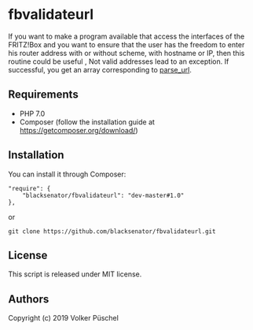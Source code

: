 # fbvalidateurl

If you want to make a program available that access the interfaces of the FRITZ!Box and you want to ensure that the user has the freedom to enter his router address with or without scheme, with hostname or IP, then this routine could be useful ,
Not valid addresses lead to an exception. If successful, you get an array corresponding to [parse_url](https://www.php.net/manual/en/function.parse-url.php).

## Requirements

  * PHP 7.0
  * Composer (follow the installation guide at https://getcomposer.org/download/)

## Installation

You can install it through Composer:

    "require": {
        "blacksenator/fbvalidateurl": "dev-master#1.0"
    },

or

    git clone https://github.com/blacksenator/fbvalidateurl.git

## License
This script is released under MIT license.

## Authors
Copyright (c) 2019 Volker Püschel